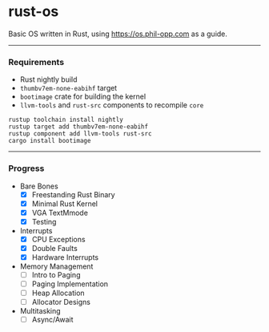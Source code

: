 # rust-os
Basic OS written in Rust, using https://os.phil-opp.com as a guide.

---
### Requirements
- Rust nightly build
- `thumbv7em-none-eabihf` target 
- `bootimage` crate for building the kernel
- `llvm-tools` and `rust-src` components to recompile `core`

```shell
rustup toolchain install nightly
rustup target add thumbv7em-none-eabihf
rustup component add llvm-tools rust-src
cargo install bootimage
```
---
### Progress
* Bare Bones
  - [x] Freestanding Rust Binary
  - [x] Minimal Rust Kernel
  - [x] VGA TextMmode
  - [x] Testing
* Interrupts
  - [x] CPU Exceptions
  - [x] Double Faults
  - [x] Hardware Interrupts
* Memory Management
  - [ ] Intro to Paging
  - [ ] Paging Implementation
  - [ ] Heap Allocation
  - [ ] Allocator Designs
* Multitasking
  - [ ] Async/Await
